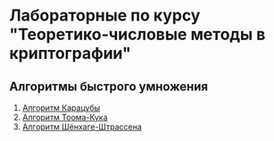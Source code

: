 ﻿# Лабораторные по курсу "Теоретико-числовые методы в криптографии"

## Алгоритмы быстрого умножения
1. [Алгоритм Карацубы](KaratsubaAlgorithm)
2. [Алгоритм Тоома-Кука](Toom-CookAlgorithm)
3. [Алгоритм Шёнхаге-Штрассена](Schonhage-StrassenAlgorithm)
